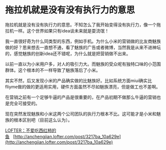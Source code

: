 # 拖拉机就是没有没有执行力的意思

拖拉机就是没有没有执行力的意思。不知怎么了我开始变得没有执行力，像一个拖拉机一样。这个世界如果只有idea谈未来就是耍流氓！

我一直很好奇为什么同类型的东西，例如手机。为什么小米的营销做的比友商魅族做的好？思来想去一直想不通，看了魅族的广告或者微博，当然我是从来不进神坛的，感觉魅族的创新idea还不错呢，为什么就是把营销做不出来。

以前一直以为小米用户多，对人的吸引力大。而魅族的受众呢有独特口味的小范围群体。这个根本的不一样导致了魅族落后了小米。

其实不然，后又发现小米的产品确实做的比魅族好。比如系统方面miui确实比fliyme做的做的更适用实用，硬件方面虽然不尽如魅族漂亮，但是做工也不差啊。

在营销之前有一个足够牛逼的产品是很重要的，在产品初期不做那么牛逼的营销也是完全可接受的。

现在突然发现魅族和小米这两个公司团队的执行力根本不比。这可能才是小米和魅族的根本区别吧（目前这么认为）。

[LOFTER：不爱吃西红柿的鱼](http://anchengjian.lofter.com)&nbsp;&nbsp;&nbsp;[http://anchengjian.lofter.com/post/3217ba_10a629e](http://anchengjian.lofter.com/post/3217ba_10a629e)